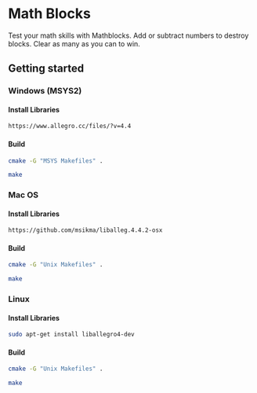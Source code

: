# Math Blocks

Test your math skills with Mathblocks. Add or subtract numbers to destroy blocks. Clear as many as you can to win.

## Getting started

### Windows (MSYS2)

#### Install Libraries

```bash
https://www.allegro.cc/files/?v=4.4
```

#### Build

```bash
cmake -G "MSYS Makefiles" .
```

```bash
make
```

### Mac OS

#### Install Libraries

```bash
https://github.com/msikma/liballeg.4.4.2-osx
```

#### Build

```bash
cmake -G "Unix Makefiles" .
```

```bash
make
```

### Linux

#### Install Libraries

```bash
sudo apt-get install liballegro4-dev
```

#### Build

```bash
cmake -G "Unix Makefiles" .
```

```bash
make
```

